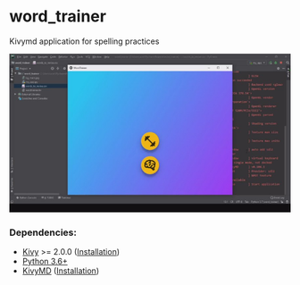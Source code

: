# word_trainer

Kivymd application for spelling practices

<p align="center">
  <a href="https://www.youtube.com/watch?v=1RtjTwEgP1Y">
    <img width="600" src="word_trainer_thumbnail.jpg" title="Click to watch sorting visualizer on YouTube">
  </a>
</p>

### Dependencies:

- [Kivy](https://github.com/kivy/kivy) >= 2.0.0 ([Installation](https://kivy.org/doc/stable/gettingstarted/installation.html))
- [Python 3.6+](https://www.python.org/)
- [KivyMD](https://github.com/kivymd/KivyMD) ([Installation](https://kivymd.readthedocs.io/en/latest/getting-started/))

